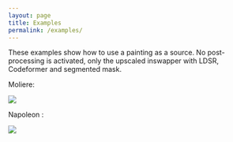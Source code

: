 ```yaml
---
layout: page
title: Examples
permalink: /examples/
---
```


These examples show how to use a painting as a source. No post-processing is activated, only the upscaled inswapper with LDSR, Codeformer and segmented mask.

Moliere: 

![](/assets/images/example1.png)

Napoleon :

![](/assets/images/example2.png)
